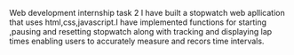 Web development internship task 2 I have built a stopwatch web apllication that uses html,css,javascript.I have implemented functions for starting ,pausing and resetting stopwatch along with tracking and displaying lap times enabling users to accurately measure and recors time intervals.
